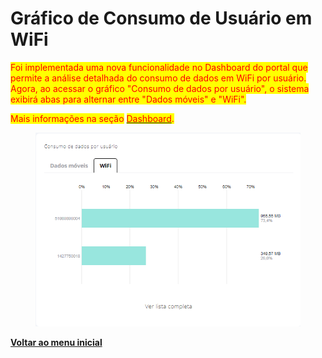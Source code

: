 # Gráfico de Consumo de Usuário em WiFi

<mark style="color:red;">Foi implementada uma nova funcionalidade no Dashboard do portal que permite a análise detalhada do consumo de dados em WiFi por usuário. Agora, ao acessar o gráfico "Consumo de dados por usuário", o sistema exibirá abas para alternar entre "Dados móveis" e "WiFi".</mark>&#x20;

<mark style="color:red;">Mais informações na seção</mark> [<mark style="color:red;">Dashboard</mark>](../../portal/dashboard.md)<mark style="color:red;">.</mark>

<figure><img src="../../../.gitbook/assets/image (271).png" alt=""><figcaption></figcaption></figure>

[**Voltar ao menu inicial**](./)
